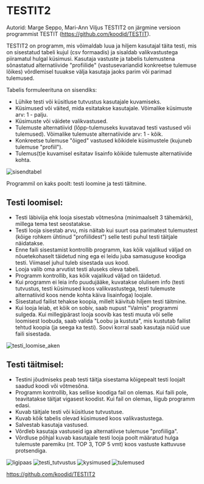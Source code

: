 # TESTIT2

Autorid: Marge Seppo, Mari-Ann Viljus
TESTIT2 on järgmine versioon programmist TESTIT (https://github.com/koodid/TESTIT).

TESTIT2 on programm, mis võimaldab luua ja hiljem kasutajal täita testi, mis on sisestatud tabeli kujul (csv formaadis) ja sisaldab valikvastustega piiramatul hulgal küsimusi. Kasutaja vastuste ja tabelis tulemustena sõnastatud alternatiivide "profiilide" (vastusevariandid konkreetse tulemuse lõikes) võrdlemisel tuuakse välja kasutaja jaoks parim või parimad tulemused. 

Tabelis formuleerituna on sisendiks:
- Lühike testi või küsitluse tutvustus kasutajale kuvamiseks.
- Küsimused või väited, mida esitatakse kasutajale. Võimalike küsimuste arv: 1 - palju.
- Küsimuste või väidete valikvastused. 
- Tulemuste alternatiivid (lõpp-tulemuseks kuvatavad testi vastused või tulemused). Võimalike tulemuste alternatiivide arv: 1 - kõik.
- Konkreetse tulemuse "õiged" vastused kõikidele küsimustele (kujuneb tulemuse "profiil").
- Tulemus(t)e kuvamisel esitatav lisainfo kõikide tulemuste alternatiivide kohta.

![sisendtabel](https://cloud.githubusercontent.com/assets/16835566/15314942/7197f4ae-1c1d-11e6-8c64-005bd2e7bfae.jpg)

Programmil on kaks poolt: testi loomine ja testi täitmine.
## Testi loomisel:
- Testi läbiviija ehk looja sisestab võtmesõna (minimaalselt 3 tähemärki), millega tema test seostatakse.
- Testi looja sisestab arvu, mis näitab kui suurt osa parimatest tulemustest (kõige rohkem ühtinud "profiilidest") selle testi puhul testi täitjale näidatakse.
- Enne faili sisestamist kontrollib programm, kas kõik vajalikud väljad on nõuetekohaselt täidetud ning ega ei leidu juba samasuguse koodiga testi. Viimasel juhul tuleb sisestada uus kood.
- Looja valib oma arvutist testi aluseks oleva tabeli.
- Programm kontrollib, kas kõik vajalikud väljad on täidetud.
- Kui programm ei leia info puudujääke, kuvatakse olulisem info (testi tutvustus, testi küsimused koos valikvastustega, testi tulemuste alternatiivid koos nende kohta käiva lisainfoga) loojale.
- Sisestatud failist tehakse koopia, millelt käivitub hiljem testi täitmine.
- Kui looja leiab, et kõik on sobiv, saab nupust "Valmis" programmi sulgeda. Kui millegipärast looja soovib kas testi muuta või selle loomisest loobuda, saab valida "Loobu ja kustuta", mis kustutab failist tehtud koopia (ja seega ka testi). Soovi korral saab kasutaja nüüd uue faili sisestada.

![testi_loomise_aken](https://cloud.githubusercontent.com/assets/16835566/15314944/742293b4-1c1d-11e6-808a-de13862df619.jpg)

## Testi täitmisel:
- Testini jõudmiseks peab testi täitja sisestama kõigepealt testi loojalt saadud koodi või võtmesõna.
- Programm kontrollib, kas sellise koodiga fail on olemas. Kui faili pole, teavitatakse täitjat vigasest koodist. Kui fail on olemas, liigub programm edasi.
- Kuvab täitjale testi või küsitluse tutvustuse.
- Kuvab kõik tabelis olevad küsimused koos valikvastustega.
- Salvestab kasutaja vastused.
- Võrdleb kasutaja vastuseid iga alternatiivse tulemuse "profiiliga".
- Võrdluse põhjal kuvab kasutajale testi looja poolt määratud hulga tulemuste paremiku (nt. TOP 3, TOP 5 vmt) koos vastuste kattuvuse protsendiga.

![ligipaas](https://cloud.githubusercontent.com/assets/16835566/15315550/ef17a584-1c20-11e6-945a-8c3897b87e0b.jpg)
![testi_tutvustus](https://cloud.githubusercontent.com/assets/16835566/15315552/f551cd26-1c20-11e6-969a-2851be578198.jpg)
![kysimused](https://cloud.githubusercontent.com/assets/16835566/15315559/fba3fb0e-1c20-11e6-8343-4c672cf09dca.jpg)
![tulemused](https://cloud.githubusercontent.com/assets/16835566/15315561/fedc037a-1c20-11e6-89c1-467dd4b14e2e.jpg)

https://github.com/koodid/TESTIT2 
